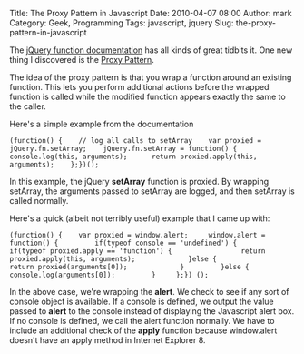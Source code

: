 Title: The Proxy Pattern in Javascript
Date: 2010-04-07 08:00
Author: mark
Category: Geek, Programming
Tags: javascript, jquery
Slug: the-proxy-pattern-in-javascript

The [jQuery function documentation][] has all kinds of great tidbits it.
One new thing I discovered is the [Proxy Pattern][].

The idea of the proxy pattern is that you wrap a function around an
existing function. This lets you perform additional actions before the
wrapped function is called while the modified function appears exactly
the same to the caller.

Here's a simple example from the documentation


~~~~ {.javascript name="code"}
(function() {    // log all calls to setArray    var proxied = jQuery.fn.setArray;    jQuery.fn.setArray = function() {      console.log(this, arguments);      return proxied.apply(this, arguments);    };})();
~~~~



In this example, the jQuery **setArray** function is proxied. By
wrapping setArray, the arguments passed to setArray are logged, and then
setArray is called normally.

Here's a quick (albeit not terribly useful) example that I came up with:


~~~~ {.javascript name="code"}
(function() {    var proxied = window.alert;     window.alert = function() {         if(typeof console == 'undefined') {             if(typeof proxied.apply == 'function') {                 return proxied.apply(this, arguments);             }else {                 return proxied(arguments[0]);             }         }else {             console.log(arguments[0]);         }     };}) ();
~~~~



In the above case, we're wrapping the **alert**. We check to see if any
sort of console object is available. If a console is defined, we output
the value passed to **alert** to the console instead of displaying the
Javascript alert box. If no console is defined, we call the alert
function normally. We have to include an additional check of the
**apply** function because window.alert doesn't have an apply method in
Internet Explorer 8.

  [jQuery function documentation]: http://docs.jquery.com/Types#Function
  [Proxy Pattern]: http://docs.jquery.com/Types#Proxy_Pattern
